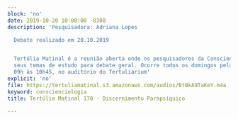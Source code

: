 ```yaml
---
block: 'no'
date: 2019-10-20 10:00:00 -0300
description: 'Pesquisadora: Adriana Lopes

  Debate realizado em 20.10.2019


  Tertúlia Matinal é a reunião aberta onde os pesquisadores da Conscienciologia apresentam
  seus temas de estudo para debate geral. Ocorre todos os domingos pela manhã, das
  09h às 10h45, no auditório do Tertuliarium'
explicit: 'no'
file: https://tertuliamatinal.s3.amazonaws.com/audios/BtBkA9TaKeY.m4a
keyword: conscienciologia
title: Tertúlia Matinal 170 - Discernimento Parapsíquico

---
```

